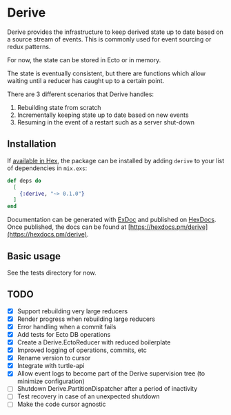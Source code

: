 # Derive

Derive provides the infrastructure to keep derived state up to date based on a source stream of events.
This is commonly used for event sourcing or redux patterns.

For now, the state can be stored in Ecto or in memory.

The state is eventually consistent, but there are functions which allow waiting until a reducer has caught up
to a certain point.

There are 3 different scenarios that Derive handles:

1. Rebuilding state from scratch
2. Incrementally keeping state up to date based on new events
3. Resuming in the event of a restart such as a server shut-down

## Installation

If [available in Hex](https://hex.pm/docs/publish), the package can be installed
by adding `derive` to your list of dependencies in `mix.exs`:

```elixir
def deps do
  [
    {:derive, "~> 0.1.0"}
  ]
end
```

Documentation can be generated with [ExDoc](https://github.com/elixir-lang/ex_doc)
and published on [HexDocs](https://hexdocs.pm). Once published, the docs can
be found at [https://hexdocs.pm/derive](https://hexdocs.pm/derive).

## Basic usage

See the tests directory for now.

## TODO

- [x] Support rebuilding very large reducers
- [x] Render progress when rebuilding large reducers
- [x] Error handling when a commit fails
- [x] Add tests for Ecto DB operations
- [x] Create a Derive.EctoReducer with reduced boilerplate
- [x] Improved logging of operations, commits, etc
- [x] Rename version to cursor
- [x] Integrate with turtle-api
- [x] Allow event logs to become part of the Derive supervision tree (to minimize configuration)
- [ ] Shutdown Derive.PartitionDispatcher after a period of inactivity
- [ ] Test recovery in case of an unexpected shutdown
- [ ] Make the code cursor agnostic
